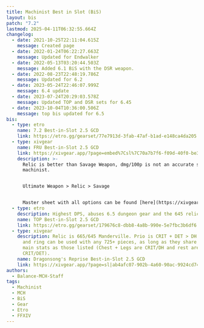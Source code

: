 ```yaml
---
title: Machinist Best in Slot (BiS)
layout: bis
patch: "7.2"
lastmod: 2025-04-11T06:32:55.664Z
changelog:
  - date: 2021-10-25T22:11:04.615Z
    message: Created page
  - date: 2022-01-24T06:22:27.663Z
    message: Updated for Endwalker
  - date: 2022-05-13T03:20:44.503Z
    message: Added 6.1 BiS with the DSR weapon.
  - date: 2022-08-23T22:48:19.786Z
    message: Updated for 6.2
  - date: 2023-05-24T22:46:07.999Z
    message: 6.4 update
  - date: 2023-07-24T20:29:03.578Z
    message: Updated TOP and DSR sets for 6.45
  - date: 2023-10-04T10:36:00.506Z
    message: top bis updated for 6.5
bis:
  - type: etro
    name: 7.2 Best-in-Slot 2.5 GCD
    link: https://etro.gg/gearset/77e7913d-3fab-47af-b1ad-e148ca4da205
  - type: xivgear
    name: FRU Best-in-Slot 2.5 GCD
    link: https://xivgear.app/?page=embed%7Csl%7C70a7b7f6-f09d-40f0-be34-ee7a27db22fa
    description: >-
      Relic is better than Savage Weapon, dmg/100p is not an accurate stat for
      machinist. 


      Ultimate Weapon > Relic > Savage


      Master sheet with all options can be found [here](https://xivgear.app/?page=sl%7C29b58122-8c79-4c92-8569-2aac404fe861). 
  - type: etro
    description: Highest DPS, abuses 6.5 dungeon gear and the 645 relic weapon.
    name: TOP Best-in-Slot 2.5 GCD
    link: https://etro.gg/gearset/179676c8-dbb8-4a8b-990e-5e7fbc3b6df6
  - type: xivgear
    description: Relic is 665/645 Manderville. Prio is CRIT + DET > DH. Left side
      and ring can be used with any 725+ pieces, as long as they share the same
      main stats as those listed (Chest + Legs are CRIT/DH and rest are
      CRIT/DET).
    name: Dragonsong's Reprise Best-in-Slot 2.5 GCD
    link: https://xivgear.app/?page=sl|ab4afc07-902b-4a60-90ac-9924cd74397e
authors:
  - Balance-MCH-Staff
tags:
  - Machinist
  - MCH
  - BiS
  - Gear
  - Etro
  - FFXIV
---
```

